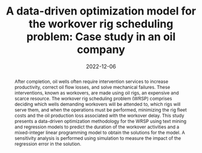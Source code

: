 ---
title: 'A data-driven optimization model for the workover rig scheduling problem: Case study in an oil company'
# If group member, use folder name in /content/authors
authors:
  - p_iuri-santos 
  - Silvio Hamacher
  - g_fabricio-oliveira
date: 2022-12-06
doi: 10.1016/j.compchemeng.2022.108088

# Schedule page publish date (NOT publication's date).
publishDate: 2017-01-01

# Publication type.
# Legend: 0 = Uncategorized; 1 = Conference paper; 2 = Journal article;
# 3 = Preprint / Working Paper; 4 = Report; 5 = Book; 6 = Book section;
# 7 = Thesis; 8 = Patent
publication_types: ['2']

# Publication name and optional abbreviated publication name. Notice * * on title. # Publication name and optional abbreviated publication name. Quote marks needed for Markdown typesetting
publication: '*Computers & Chemical Engineering*'
publication_short: ''

abstract: After completion, oil wells often require intervention services to increase productivity, correct oil flow losses, and solve mechanical failures. These interventions, known as workovers, are made using oil rigs, an expensive and scarce resource. The workover rig scheduling problem (WRSP) comprises deciding which wells demanding workovers will be attended to, which rigs will serve them, and when the operations must be performed, minimizing the rig fleet costs and the oil production loss associated with the workover delay. This study presents a data-driven optimization methodology for the WRSP using text mining and regression models to predict the duration of the workover activities and a mixed-integer linear programming model to obtain the solutions for the model. A sensitivity analysis is performed using simulation to measure the impact of the regression error in the solution.

# Summary. An optional shortened abstract.
summary: 

# Not in use. Could be used for keywords 
tags:
  
featured: false

# links:
url_pdf: ''
url_code: ''
url_dataset: ''
url_poster: ''
url_project: ''
url_slides: ''
url_source: ''
url_video: ''

# Categories
#  These asociate the publications with the icons representing reearch topics and application areas
categories: [Modelling decision-making and uncertainty, Production and operations planning]

# Associated Projects (optional).
#   Associate this publication with one or more of your projects.
#   Simply enter your project's folder or file name without extension.
#   E.g. `internal-project` references `content/project/internal-project/index.md`.
#   Otherwise, set `projects: []`.
projects: []

# Featured image
# To use, add an image named `featured.jpg/png` to your page's folder.
# Focal points: Smart, Center, TopLeft, Top, TopRight, Left, Right, BottomLeft, Bottom, BottomRight.
image:
  caption: ''
  focal_point: ''
  preview_only: false

share: false
---